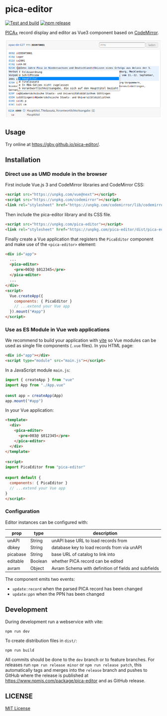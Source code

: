 # pica-editor

[![Test and build](https://github.com/gbv/pica-editor/workflows/Test%20and%20build/badge.svg)](https://github.com/gbv/pica-editor/actions?query=workflow%3A%22Test+and+build%22)
[![npm release](https://img.shields.io/npm/v/pica-editor)](https://www.npmjs.com/package/pica-editor)

[PICA+] record display and editor as Vue3 component based on [CodeMirror].

[CodeMirror]:https://codemirror.net/
[PICA+]: https://format.gbv.de/pica/plus

![Screenshot](docs/pica-editor-screenshot.png)

## Usage

Try online at <https://gbv.github.io/pica-editor/>.

## Installation

### Direct use as UMD module in the browser

First include Vue.js 3 and CodeMirror libraries and CodeMirror CSS:

~~~html
<script src="https://unpkg.com/vue@next"></script>
<script src="https://unpkg.com/codemirror"></script>
<link rel="stylesheet" href="https://unpkg.com/codemirror/lib/codemirror.css">
~~~

Then include the pica-editor library and its CSS file.

~~~html
<script src="https://unpkg.com/pica-editor"></script>
<link rel="stylesheet" href="https://unpkg.com/pica-editor/dist/pica-editor.css">
~~~

Finally create a Vue application that registers the `PicaEditor` component and make use of the `<pica-editor>` element:

~~~html
<div id="app">
  ...
  <pica-editor>
    <pre>003@ $012345</pre>
  </pica-editor>
  ...
</div>
<script>
  Vue.createApp({
    components: { PicaEditor }
    // ...extend your Vue app
  }).mount("#app")
</script>
~~~

### Use as ES Module in Vue web applications

We recommend to build your application with [vite](https://github.com/vitejs/vite) so Vue modules can be used as single file components (`.vue` files). In you HTML page:

~~~html
<div id="app"></div>
<script type="module" src="main.js"></script>
~~~

In a JavaScript module `main.js`:

~~~js
import { createApp } from "vue"
import App from "./App.vue"

const app = createApp(App)
app.mount("#app")
~~~

In your Vue application:

~~~html
<template>
  <div>
    <pica-editor>
      <pre>003@ $012345</pre>
    </pica-editor>
  </div>
</template>

<script>
import PicaEditor from "pica-editor"

export default {
  components: { PicaEditor }
  // ...extend your Vue app
}
</script>
~~~

### Configuration

Editor instances can be configured with:

|prop|type|description|
|----|----|-----------|
| unAPI | String | unAPI base URL to load records from |
| dbkey | String | database key to load records from via unAPI |
| picabase | String | base URL of catalog to link into |
| editable | Boolean | whether PICA record can be edited |
| avram | Object | Avram Schema with definition of fields and subfields |

The component emits two events:

* `update:record` when the parsed PICA record has been changed
* `update:ppn` when the PPN has been changed

## Development

During development run a webservice with vite:

~~~
npm run dev
~~~

To create distribution files in `dist/`:

~~~
npm run build
~~~

All commits should be done to the `dev` branch or to feature branches. For releases run `npm run release minor` or `npm run release patch`, this automatically tags and merges into the `release` branch and pushes to GitHub where the release is published at <https://www.npmjs.com/package/pica-editor> and as GitHub release.

## LICENSE

[MIT License](LICENSE)
